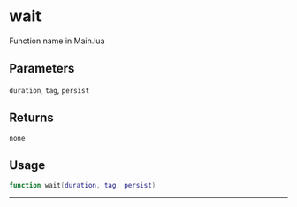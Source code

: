 # wait
Function name in Main.lua
## Parameters
`duration`, `tag`, `persist`
## Returns
`none`
## Usage
```lua
function wait(duration, tag, persist)
```
---
